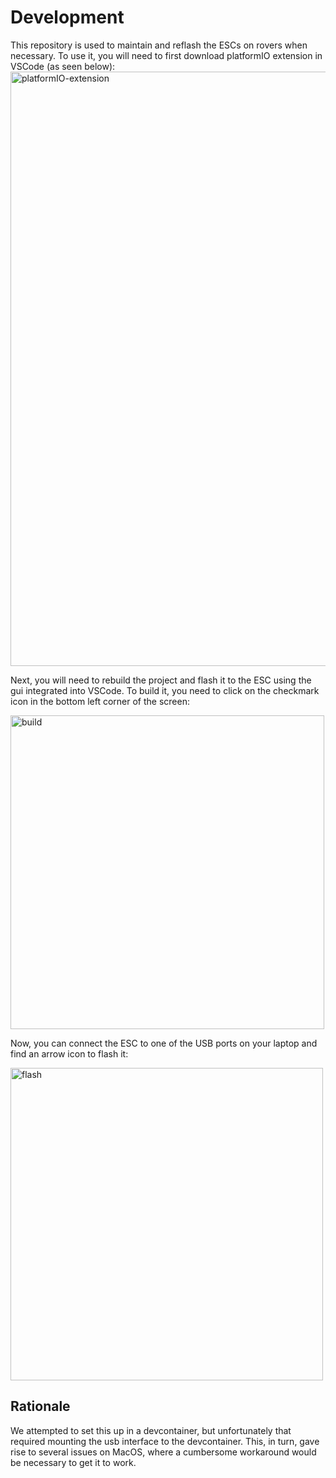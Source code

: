 # Development

This repository is used to maintain and reflash the ESCs on rovers when necessary. To use it, you will need to first download platformIO extension in VSCode (as seen below):
<img width="951" alt="platformIO-extension" src="https://github.com/user-attachments/assets/cea15b31-50ab-4489-95ce-837e37c3c3e7" />

Next, you will need to rebuild the project and flash it to the ESC using the gui integrated into VSCode. To build it, you need to click on the checkmark icon in the bottom left corner of the screen:

<img width="502" alt="build" src="https://github.com/user-attachments/assets/56f05e3d-334c-40a1-a9b8-5de7c5bb0567" />

Now, you can connect the ESC to one of the USB ports on your laptop and find an arrow icon to flash it:

<img width="500" alt="flash" src="https://github.com/user-attachments/assets/a6baa441-6532-460d-abba-b27d1117ecab" />


## Rationale
We attempted to set this up in a devcontainer, but unfortunately that required mounting the usb interface to the devcontainer. This, in turn, gave rise to several issues on MacOS, where a cumbersome workaround would be necessary to get it to work. 


